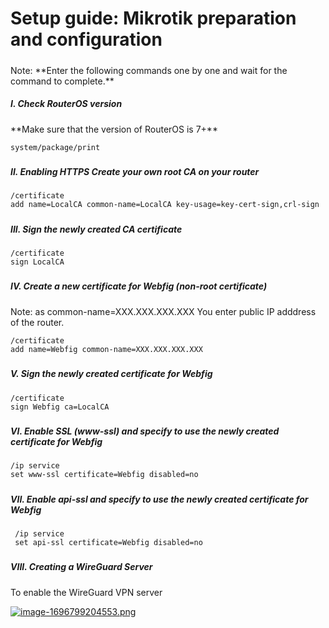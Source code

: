 # Setup guide: Mikrotik preparation and configuration

#####  

<p class="callout info align-center">Note: **Enter the following commands one by one and wait for the command to complete.**</p>

##### I. Check RouterOS version

<p class="callout warning">**Make sure that the version of RouterOS is 7+**</p>

```shell
system/package/print 
```

#####  

##### II. Enabling HTTPS Create your own root CA on your router

```
/certificate
add name=LocalCA common-name=LocalCA key-usage=key-cert-sign,crl-sign
```

#####  

##### III. Sign the newly created CA certificate

```
/certificate
sign LocalCA
```

#####  

##### IV. Create a new certificate for Webfig (non-root certificate)

<p class="callout info">Note: as common-name=XXX.XXX.XXX.XXX You enter public IP adddress of the router.</p>

```
/certificate
add name=Webfig common-name=XXX.XXX.XXX.XXX
```

#####  

##### V. Sign the newly created certificate for Webfig

```
/certificate
sign Webfig ca=LocalCA 
```

#####  

##### VI. Enable SSL (*www-ssl)* and specify to use the newly created certificate for Webfig

```
/ip service
set www-ssl certificate=Webfig disabled=no
```

#####  

##### VII. Enable api-ssl and specify to use the newly created certificate for Webfig

```
 /ip service 
 set api-ssl certificate=Webfig disabled=no 
```

#####  

##### VIII. Creating a WireGuard Server

To enable the WireGuard VPN server

[![image-1696799204553.png](https://doc.puq.info/uploads/images/gallery/2023-10/scaled-1680-/image-1696799204553.png)](https://doc.puq.info/uploads/images/gallery/2023-10/image-1696799204553.png)